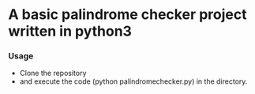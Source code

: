# A basic palindrome checker project written in python3

### Usage

* Clone the repository
* and execute the code (python palindromechecker.py) in the directory.

